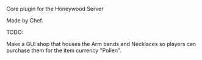 Core plugin for the Honeywood Server

Made by Chef.
  
TODO:
  
  Make a GUI shop that houses the Arm bands and Necklaces so players can purchase them for the item currency "Pollen".
  
  
